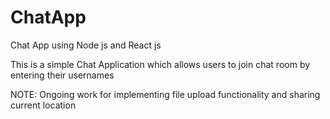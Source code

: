 # ChatApp
Chat App using Node js and React js

This is a simple Chat Application which allows users to join chat room by entering their usernames 

NOTE: Ongoing work for implementing file upload functionality and sharing current location
